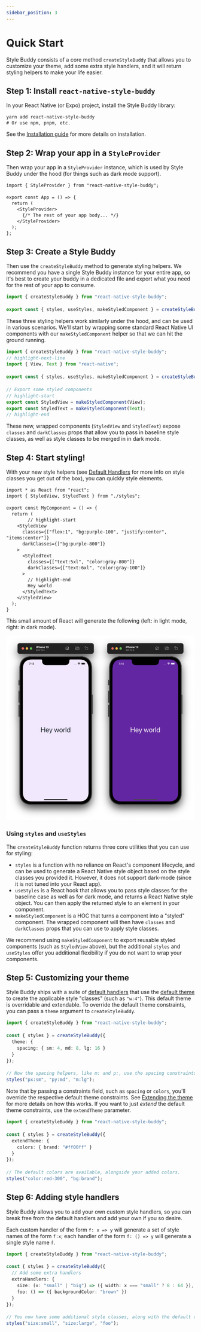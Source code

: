 ```yaml
---
sidebar_position: 3
---
```


# Quick Start

Style Buddy consists of a core method `createStyleBuddy` that allows you to customize your theme, add some extra style handlers, and it will return styling helpers to make your life easier.

## Step 1: Install `react-native-style-buddy`

In your React Native (or Expo) project, install the Style Buddy library:

```shell
yarn add react-native-style-buddy
# Or use npm, pnpm, etc.
```

See the [Installation guide](./installation.mdx) for more details on installation.

## Step 2: Wrap your app in a `StyleProvider`

Then wrap your app in a `StyleProvider` instance, which is used by Style Buddy under the hood (for things such as dark mode support).

```tsx title="App.tsx"
import { StyleProvider } from "react-native-style-buddy";

export const App = () => {
  return (
    <StyleProvider>
      {/* The rest of your app body... */}
    </StyleProvider>
  );
};
```

## Step 3: Create a Style Buddy

Then use the `createStyleBuddy` method to generate styling helpers. We recommend you have a single Style Buddy instance for your entire app, so it's best to create your buddy in a dedicated file and export what you need for the rest of your app to consume.

```ts title="styles.ts"
import { createStyleBuddy } from "react-native-style-buddy";

export const { styles, useStyles, makeStyledComponent } = createStyleBuddy();
```

These three styling helpers work similarly under the hood, and can be used in various scenarios. We'll start by wrapping some standard React Native UI components with our `makeStyledComponent` helper so that we can hit the ground running.

```ts title="styles.ts"
import { createStyleBuddy } from "react-native-style-buddy";
// highlight-next-line
import { View, Text } from "react-native";

export const { styles, useStyles, makeStyledComponent } = createStyleBuddy();

// Export some styled components
// highlight-start
export const StyledView = makeStyledComponent(View);
export const StyledText = makeStyledComponent(Text);
// highlight-end
```

These new, wrapped components (`StyledView` and `StyledText`) expose `classes` and `darkClasses` props that allow you to pass in baseline style classes, as well as style classes to be merged in in dark mode. 

## Step 4: Start styling!

With your new style helpers (see [Default Handlers](./default-handlers.md) for more info on style classes you get out of the box), you can quickly style elements.

```tsx title="MyComponent.tsx"
import * as React from "react";
import { StyledView, StyledText } from "./styles";

export const MyComponent = () => {
  return (
		// highlight-start
    <StyledView
      classes={["flex:1", "bg:purple-100", "justify:center", "items:center"]}
      darkClasses={["bg:purple-800"]}
    >
      <StyledText
        classes={["text:5xl", "color:gray-800"]}
        darkClasses={["text:6xl", "color:gray-100"]}
      >
        // highlight-end
        Hey world
      </StyledText>
    </StyledView>
  );
}
```

This small amount of React will generate the following (left: in light mode, right: in dark mode).

![Hello world example](./img/hello-world.png)

### Using `styles` and `useStyles`

The `createStyleBuddy` function returns three core utilities that you can use for styling:

- `styles` is a function with no reliance on React's component lifecycle, and can be used to generate a React Native style object based on the style classes you provided it. However, it does not support dark-mode (since it is not tuned into your React app).
- `useStyles` is a React hook that allows you to pass style classes for the baseline case as well as for dark mode, and returns a React Native style object. You can then apply the returned style to an element in your component.
- `makeStyledComponent` is a HOC that turns a component into a "styled" component. The wrapped component will then have `classes` and `darkClasses` props that you can use to apply style classes.

We recommend using `makeStyledComponent` to export reusable styled components (such as `StyledView` above), but the additional `styles` and `useStyles` offer you additional flexibility if you do not want to wrap your components.


## Step 5: Customizing your theme

Style Buddy ships with a suite of [default handlers](./default-handlers.md) that use the [default theme](./default-theme.md) to create the applicable style "classes" (such as `"w:4"`). This default theme is overridable and extendable. To override the default theme constraints, you can pass a `theme` argument to `createStyleBuddy`.

```ts
import { createStyleBuddy } from "react-native-style-buddy";

const { styles } = createStyleBuddy({
  theme: {
    spacing: { sm: 4, md: 8, lg: 16 }
  }
});

// Now the spacing helpers, like m: and p:, use the spacing constraints above.
styles("px:sm", "py:md", "m:lg");
```

Note that by passing a constraints field, such as `spacing` or `colors`, you'll override the respective default theme constraints. See [Extending the theme](./extending-the-theme.md) for more details on how this works. If you want to just _extend_ the default theme constraints, use the `extendTheme` parameter.

```ts
import { createStyleBuddy } from "react-native-style-buddy";

const { styles } = createStyleBuddy({
  extendTheme: {
    colors: { brand: "#ff00ff" }
  }
});

// The default colors are available, alongside your added colors.
styles("color:red-300", "bg:brand");
```

## Step 6: Adding style handlers

Style Buddy allows you to add your own custom style handlers, so you can break free from the default handlers and add your own if you so desire.

Each custom handler of the form `f: x => y` will generate a set of style names of the form `f:x`; each handler of the form `f: () => y` will generate a single style name `f`.

```ts
import { createStyleBuddy } from "react-native-style-buddy";

const { styles } = createStyleBuddy({
  // Add some extra handlers
  extraHandlers: {
    size: (x: "small" | "big") => ({ width: x === "small" ? 8 : 64 }),
    foo: () => ({ backgroundColor: "brown" })
  }
});

// You now have some additional style classes, along with the default ones
styles("size:small", "size:large", "foo");
```
